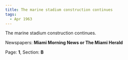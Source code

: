 ```yaml
---  
title: The marine stadium construction continues  
tags:  
  - Apr 1963  
---  
```

  
The marine stadium construction continues.  
  
Newspapers: **Miami Morning News or The Miami Herald**  
  
Page: **1**, Section: **B** 
